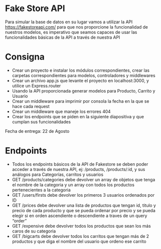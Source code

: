 # Fake Store API

Para simular la base de datos en su lugar vamos a utilizar la API https://fakestoreapi.com/ para que nos proporcione la funcionalidad de nuestros modelos, es imperativo que seamos capaces de usar las funcionalidades básicas de la API a través de nuestra API

# Consigna

- Crear un proyecto e instalar los módulos correspondientes, crear las carpetas correspondientes para modelos, controladores y middlewares
- Crear un archivo app.js que levante el proyecto en localhost:3000, y utilice un Express.router
- Usando la API proporcionada generar modelos para Producto, Carrito y Usuario
- Crear un middleware para imprimir por consola la fecha en la que se hace cada request
- Crear un middleware que maneje los errores 404
- Crear los endpoints que se piden en la siguiente diapositiva y que cumplan sus funcionalidades

Fecha de entrega: 22 de Agosto

# Endpoints

- Todos los endpoints básicos de la API de Fakestore se deben poder acceder a través de nuestra API, ej: /products, /products/:id, y sus análogos para Categorías, carritos y usuarios
- GET /products/categories debe devolver un array de objetos que tenga el nombre de la categoria y un array con todos los productos pertenecientes a la categoria
- GET /users/firsts debe devolver los primeros 3 usuarios ordenados por ID
- GET /prices debe devolver una lista de productos que tengan id, titulo y precio de cada producto y que se pueda ordenar por precio y se pueda elegir si en orden ascendiente o descendiente a traves de un query “order”
- GET /expensive debe devolver todos los productos que sean los más caros de su categoria
- GET /bigcarts debe devolver todos los carritos que tengan más de 2 productos y que diga el nombre del usuario que ordeno ese carrito
